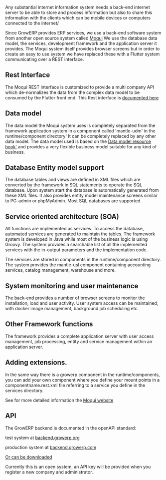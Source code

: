 Any substantial internet information system needs a back-end internet server to be able to store and process information but also to share this information with the clients which can be mobile devices or computers connected to the internet/

Since GrowERP provides ERP services, we use a back-end software system from another open source system called  [Moqui](https://www.moqui.org) We use the database data model, the services, development framework and the application server it provides. The Moqui system itself provides browser screens but in order to create an easy to use system we have replaced these with a Flutter system communicating over a REST interface.

## Rest Interface
The Moqui REST interface is customized to provide a multi company API which de-normalizes the data from the complex data model to be consumed by the Flutter front end. This Rest interface is [documented here](https://backend.growerp.com/toolstatic/lib/swagger-ui/index.html?url=https://backend.growerp.com/rest/service.swagger/growerp#/100)
## Data model
The data model the Moqui system uses is completely separated from the framework application system in a component called  'mantle-udm' in the runtime/component directory' It can be completely replaced by any other data model. The data model used is based on the [Data model resource book'](https://www.amazon.com/Data-Model-Resource-Book-Vol/dp/0471380237) and provides a very flexible business model suitable for any kind of business. 

## Database Entity model support
The database tables and views are defined in XML files which are converted by the framework in SQL statements to operate the SQL database. Upon system start the database is automatically generated from these XML files.  It also provides entity model maintenance screens similar to PG-admin or phpMyAdmin. Most SQL databases are supported.

## Service oriented architecture (SOA)
All functions are implemented as services. To access the database, automated services are generated to maintain the tables. The framework system is developed in Java while most of the business logic is using Groovy. The system provides a searchable list of all the implemented services with the in-output parameters and the implementation code.

The services are stored in components in the runtime/component directory. The system provides the mantle-usl component containing  accounting services, catalog management, warehouse and more.

## System monitoring and user maintenance
The back-end provides a number of browser screens to monitor the installation, load and user activity. User system access can be maintained, with docker image management, background job scheduling etc.
## Other Framework functions
The framework provides a complete application server with user access management, job processing, entity and service management within an application server. 

## Adding extensions.
In the same way there is a growerp component in the runtime/components, you can add your own component where you define your mount points in a componentname.rest.xml file referring to a service you define in the services directory.

See for more detailed information the [Moqui website](https://www.moqui.org)


## API
The GrowERP backend is documented in the openAPI standard:

test system at [backend.growerp.org](https://backend.growerp.org/toolstatic/lib/swagger-ui/index.html?url=https://test.growerp.org/rest/service.swagger/growerp#/100)

production system at [backend.growerp.com](https://backend.growerp.com/toolstatic/lib/swagger-ui/index.html?url=https://backend.growerp.com/rest/service.swagger/growerp#/100) 

[Or can be downloaded](https://backend.growerp.org/rest/service.swagger/growerp) 

Currently this is an open system, an API key will be provided when you register a new company and administrator.